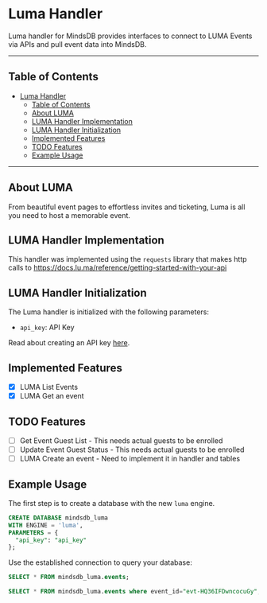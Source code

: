 # Luma Handler

Luma handler for MindsDB provides interfaces to connect to LUMA Events via APIs and pull event data into MindsDB.

---

## Table of Contents

- [Luma Handler](#luma-handler)
  - [Table of Contents](#table-of-contents)
  - [About LUMA](#about-luma)
  - [LUMA Handler Implementation](#luma-handler-implementation)
  - [LUMA Handler Initialization](#luma-handler-initialization)
  - [Implemented Features](#implemented-features)
  - [TODO Features](#todo-features)
  - [Example Usage](#example-usage)

---

## About LUMA

From beautiful event pages to effortless invites and ticketing, Luma is all you need to host a memorable event.

## LUMA Handler Implementation

This handler was implemented using the `requests` library that makes http calls to https://docs.lu.ma/reference/getting-started-with-your-api

## LUMA Handler Initialization

The Luma handler is initialized with the following parameters:

- `api_key`: API Key

Read about creating an API key [here](https://docs.lu.ma/reference/getting-started-with-your-api).

## Implemented Features

- [x] LUMA List Events
- [x] LUMA Get an event

## TODO Features

- [ ] Get Event Guest List - This needs actual guests to be enrolled
- [ ] Update Event Guest Status - This needs actual guests to be enrolled
- [ ] LUMA Create an event - Need to implement it in handler and tables

## Example Usage

The first step is to create a database with the new `luma` engine. 

~~~~sql
CREATE DATABASE mindsdb_luma
WITH ENGINE = 'luma',
PARAMETERS = {
  "api_key": "api_key"
};
~~~~

Use the established connection to query your database:

~~~~sql
SELECT * FROM mindsdb_luma.events;
~~~~

~~~~sql
SELECT * FROM mindsdb_luma.events where event_id="evt-HQ36IFDwncocuGy";
~~~~

